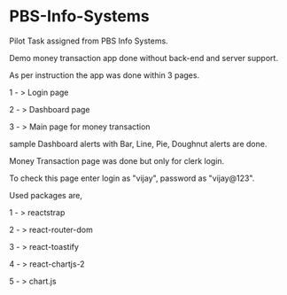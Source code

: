 # PBS-Info-Systems
Pilot Task assigned from PBS Info Systems.

Demo money transaction app done without back-end and server support.

As per instruction the app was done within 3 pages.

1 - > Login page

2 - > Dashboard page

3 - > Main page for money transaction

sample Dashboard alerts with Bar, Line, Pie, Doughnut alerts are done.

Money Transaction page was done but only for clerk login.

To check this page enter login as "vijay", password as "vijay@123".

Used packages are,

1 - > reactstrap

2 - > react-router-dom

3 - > react-toastify

4 - > react-chartjs-2

5 - > chart.js
